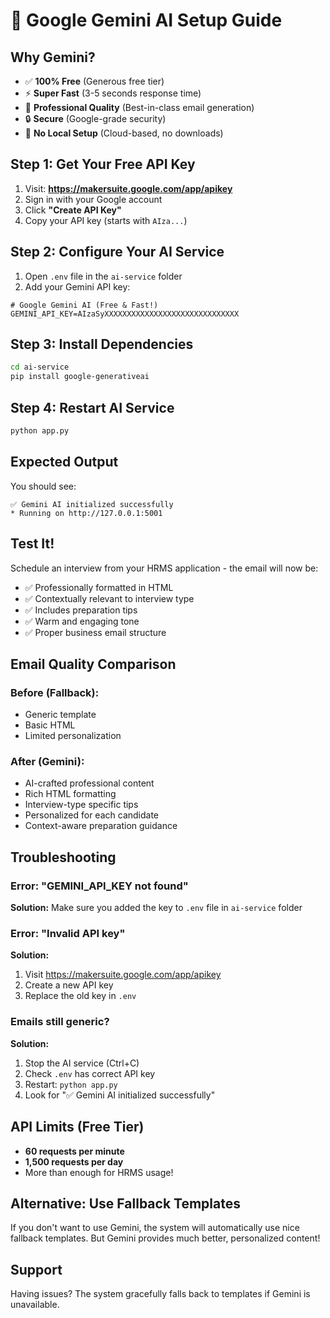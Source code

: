 # 🌟 Google Gemini AI Setup Guide

## Why Gemini?

- ✅ **100% Free** (Generous free tier)
- ⚡ **Super Fast** (3-5 seconds response time)
- 🎯 **Professional Quality** (Best-in-class email generation)
- 🔒 **Secure** (Google-grade security)
- 🚀 **No Local Setup** (Cloud-based, no downloads)

## Step 1: Get Your Free API Key

1. Visit: **https://makersuite.google.com/app/apikey**
2. Sign in with your Google account
3. Click **"Create API Key"**
4. Copy your API key (starts with `AIza...`)

## Step 2: Configure Your AI Service

1. Open `.env` file in the `ai-service` folder
2. Add your Gemini API key:

```env
# Google Gemini AI (Free & Fast!)
GEMINI_API_KEY=AIzaSyXXXXXXXXXXXXXXXXXXXXXXXXXXXXXX
```

## Step 3: Install Dependencies

```bash
cd ai-service
pip install google-generativeai
```

## Step 4: Restart AI Service

```bash
python app.py
```

## Expected Output

You should see:
```
✅ Gemini AI initialized successfully
* Running on http://127.0.0.1:5001
```

## Test It!

Schedule an interview from your HRMS application - the email will now be:
- ✅ Professionally formatted in HTML
- ✅ Contextually relevant to interview type
- ✅ Includes preparation tips
- ✅ Warm and engaging tone
- ✅ Proper business email structure

## Email Quality Comparison

### Before (Fallback):
- Generic template
- Basic HTML
- Limited personalization

### After (Gemini):
- AI-crafted professional content
- Rich HTML formatting
- Interview-type specific tips
- Personalized for each candidate
- Context-aware preparation guidance

## Troubleshooting

### Error: "GEMINI_API_KEY not found"
**Solution:** Make sure you added the key to `.env` file in `ai-service` folder

### Error: "Invalid API key"
**Solution:** 
1. Visit https://makersuite.google.com/app/apikey
2. Create a new API key
3. Replace the old key in `.env`

### Emails still generic?
**Solution:** 
1. Stop the AI service (Ctrl+C)
2. Check `.env` has correct API key
3. Restart: `python app.py`
4. Look for "✅ Gemini AI initialized successfully"

## API Limits (Free Tier)

- **60 requests per minute**
- **1,500 requests per day**
- More than enough for HRMS usage!

## Alternative: Use Fallback Templates

If you don't want to use Gemini, the system will automatically use nice fallback templates. But Gemini provides much better, personalized content!

## Support

Having issues? The system gracefully falls back to templates if Gemini is unavailable.
